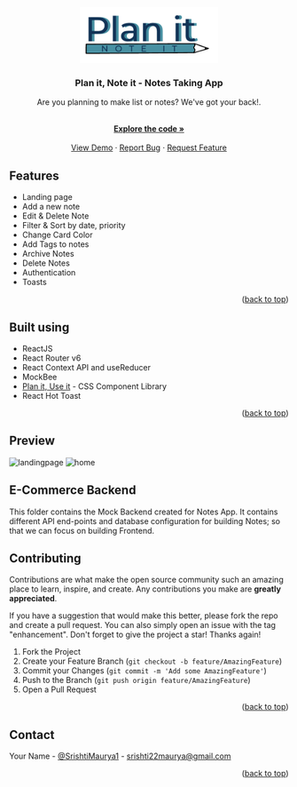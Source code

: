 <div id="top"></div>
<div align="center">
 
   <a href="https://github.com/srishti-maurya/plan-it-note-it/tree/dev">
 <img src="./src/frontend/assets/logo/logo.png" alt="Logo" height="100">
  </a>
   <h3 align="center">Plan it, Note it - Notes Taking App</h3>
  <p align="center">
Are you planning to make list or notes? We've got your back!.
  </p>
    <br />
    <a href="https://github.com/srishti-maurya/plan-it-note-it/tree/dev"><strong>Explore the code »</strong></a>
    <br />
    <br />
    <a href="https://planit-noteit.netlify.app/">View Demo</a>
    ·
    <a href="https://github.com/srishti-maurya/plan-it-note-it/issues">Report Bug</a>
    ·
    <a href="https://github.com/srishti-maurya/plan-it-note-it/issues">Request Feature</a>
  </p>
</div>

## Features

- Landing page 
- Add a new note
- Edit & Delete Note
- Filter & Sort by date, priority
- Change Card Color
- Add Tags to notes
- Archive Notes
- Delete Notes
- Authentication
- Toasts 

<p align="right">(<a href="#top">back to top</a>)</p>

## Built using

- ReactJS
- React Router v6
- React Context API and useReducer
- MockBee
- [Plan it, Use it](https://develop--planit-useit.netlify.app/) - CSS Component Library
- React Hot Toast

<p align="right">(<a href="#top">back to top</a>)</p>

## Preview 
![landingpage](https://user-images.githubusercontent.com/39724354/163732023-326e7c66-6c9c-4d1d-80ea-0749d9df49c9.png)
![home](https://user-images.githubusercontent.com/39724354/163732062-af971f45-372d-4c87-af0d-15be64b63fe2.png)


## E-Commerce Backend

This folder contains the Mock Backend created for Notes App. It contains different API end-points and database configuration for building Notes; so that we can focus on building Frontend.

## Contributing

Contributions are what make the open source community such an amazing place to learn, inspire, and create. Any contributions you make are **greatly appreciated**.

If you have a suggestion that would make this better, please fork the repo and create a pull request. You can also simply open an issue with the tag "enhancement".
Don't forget to give the project a star! Thanks again!

1. Fork the Project
2. Create your Feature Branch (`git checkout -b feature/AmazingFeature`)
3. Commit your Changes (`git commit -m 'Add some AmazingFeature'`)
4. Push to the Branch (`git push origin feature/AmazingFeature`)
5. Open a Pull Request

<p align="right">(<a href="#top">back to top</a>)</p>

## Contact

Your Name - [@SrishtiMaurya1](https://twitter.com/SrishtiMaurya1?s=09) - srishti22maurya@gmail.com

<p align="right">(<a href="#top">back to top</a>)</p>
